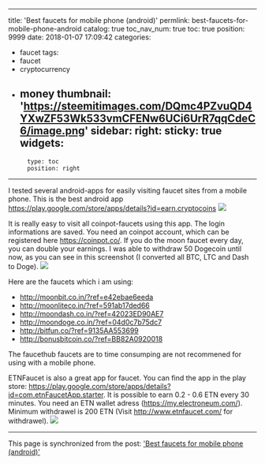 
---
title: 'Best faucets for mobile phone (android)'
permlink: best-faucets-for-mobile-phone-android
catalog: true
toc_nav_num: true
toc: true
position: 9999
date: 2018-01-07 17:09:42
categories:
- faucet
tags:
- faucet
- cryptocurrency
- money
thumbnail: 'https://steemitimages.com/DQmc4PZvuQD4YXwZF53Wk533vmCFENw6UCi6UrR7qqCdeC6/image.png'
sidebar:
    right:
        sticky: true
widgets:
    -
        type: toc
        position: right
---


I tested several android-apps for easily visiting faucet sites from a mobile phone.
This is the best android app https://play.google.com/store/apps/details?id=earn.cryptocoins
![](https://steemitimages.com/DQmc4PZvuQD4YXwZF53Wk533vmCFENw6UCi6UrR7qqCdeC6/image.png)

It is really easy to visit all coinpot-faucets using this app. The login informations are saved. You need an coinpot account, which can be registered here https://coinpot.co/. If you do the moon faucet every day, you can double your earnings.
I was able to withdraw 50 Dogecoin until now, as you can see in this screenshot (I converted all BTC, LTC and Dash  to Doge).
![](https://steemitimages.com/DQmeb77dSkQDPFCWtDxtM4Mf2BDpTCj1LYuqRdXtZ9gZfbk/image.png)

Here are the faucets which i am using:
* http://moonbit.co.in/?ref=e42ebae6eeda
* http://moonliteco.in/?ref=591ab17ded66
* http://moondash.co.in/?ref=42023ED90AE7
* http://moondoge.co.in/?ref=04d0c7b75dc7
* http://bitfun.co/?ref=9135AA553699 
* http://bonusbitcoin.co/?ref=BB82A0920018 

The faucethub faucets are to time consumping are not recommened for using with a mobile phone.

ETNFaucet is also a great app for faucet. You can find the app in the play store: https://play.google.com/store/apps/details?id=com.etnFaucetApp.starter. It is possible to earn 0.2 - 0.6 ETN every 30 minutes. 
You need an ETN wallet adress (https://my.electroneum.com/).  Minimum withdrawel is 200 ETN (Visit http://www.etnfaucet.com/ for withdrawel).
![](https://steemitimages.com/DQmYkZtnNBGqNEwB54LejBJ2DxKYCzBgLD4L1Gpe3sbAeid/image.png)

- - -

This page is synchronized from the post: ['Best faucets for mobile phone (android)'](https://steemit.com/@holger80/best-faucets-for-mobile-phone-android)
